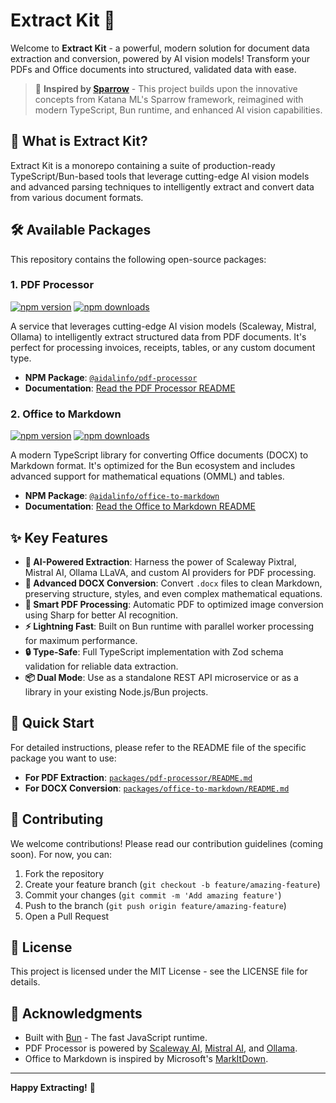 # Extract Kit 🚀

Welcome to **Extract Kit** - a powerful, modern solution for document data extraction and conversion, powered by AI vision models! Transform your PDFs and Office documents into structured, validated data with ease.

> 🌟 **Inspired by [Sparrow](https://github.com/katanaml/sparrow)** - This project builds upon the innovative concepts from Katana ML's Sparrow framework, reimagined with modern TypeScript, Bun runtime, and enhanced AI vision capabilities.

## 🎯 What is Extract Kit?

Extract Kit is a monorepo containing a suite of production-ready TypeScript/Bun-based tools that leverage cutting-edge AI vision models and advanced parsing techniques to intelligently extract and convert data from various document formats.

## 🛠️ Available Packages

This repository contains the following open-source packages:

### 1. PDF Processor

[![npm version](https://badge.fury.io/js/%40aidalinfo%2Fpdf-processor.svg)](https://www.npmjs.com/package/@aidalinfo/pdf-processor)
[![npm downloads](https://img.shields.io/npm/dm/@aidalinfo/pdf-processor.svg?style=flat-square)](https://www.npmjs.com/package/@aidalinfo/pdf-processor)

A service that leverages cutting-edge AI vision models (Scaleway, Mistral, Ollama) to intelligently extract structured data from PDF documents. It's perfect for processing invoices, receipts, tables, or any custom document type.

- **NPM Package**: [`@aidalinfo/pdf-processor`](https://www.npmjs.com/package/@aidalinfo/pdf-processor)
- **Documentation**: [Read the PDF Processor README](./packages/pdf-processor/README.md)

### 2. Office to Markdown

[![npm version](https://badge.fury.io/js/%40aidalinfo%2Foffice-to-markdown.svg)](https://www.npmjs.com/package/@aidalinfo/office-to-markdown)
[![npm downloads](https://img.shields.io/npm/dm/@aidalinfo/office-to-markdown.svg?style=flat-square)](https://www.npmjs.com/package/@aidalinfo/office-to-markdown)

A modern TypeScript library for converting Office documents (DOCX) to Markdown format. It's optimized for the Bun ecosystem and includes advanced support for mathematical equations (OMML) and tables.

- **NPM Package**: [`@aidalinfo/office-to-markdown`](https://www.npmjs.com/package/@aidalinfo/office-to-markdown)
- **Documentation**: [Read the Office to Markdown README](./packages/office-to-markdown/README.md)

## ✨ Key Features

- **🤖 AI-Powered Extraction**: Harness the power of Scaleway Pixtral, Mistral AI, Ollama LLaVA, and custom AI providers for PDF processing.
- **🔄 Advanced DOCX Conversion**: Convert `.docx` files to clean Markdown, preserving structure, styles, and even complex mathematical equations.
- **📄 Smart PDF Processing**: Automatic PDF to optimized image conversion using Sharp for better AI recognition.
- **⚡ Lightning Fast**: Built on Bun runtime with parallel worker processing for maximum performance.
- **🔒 Type-Safe**: Full TypeScript implementation with Zod schema validation for reliable data extraction.
- **📦 Dual Mode**: Use as a standalone REST API microservice or as a library in your existing Node.js/Bun projects.

## 🚀 Quick Start

For detailed instructions, please refer to the README file of the specific package you want to use:

- **For PDF Extraction**: [`packages/pdf-processor/README.md`](./packages/pdf-processor/README.md)
- **For DOCX Conversion**: [`packages/office-to-markdown/README.md`](https://github.com/aidalinfo/extract-kit/blob/main/packages/office-to-markdown/README.md)

## 🤝 Contributing

We welcome contributions! Please read our contribution guidelines (coming soon). For now, you can:

1. Fork the repository
2. Create your feature branch (`git checkout -b feature/amazing-feature`)
3. Commit your changes (`git commit -m 'Add amazing feature'`)
4. Push to the branch (`git push origin feature/amazing-feature`)
5. Open a Pull Request

## 📄 License

This project is licensed under the MIT License - see the LICENSE file for details.

## 🙏 Acknowledgments

- Built with [Bun](https://bun.sh/) - The fast JavaScript runtime.
- PDF Processor is powered by [Scaleway AI](https://www.scaleway.com/en/ai/), [Mistral AI](https://mistral.ai/), and [Ollama](https://ollama.ai/).
- Office to Markdown is inspired by Microsoft's [MarkItDown](https://github.com/microsoft/markitdown).

---

**Happy Extracting!** 🎉